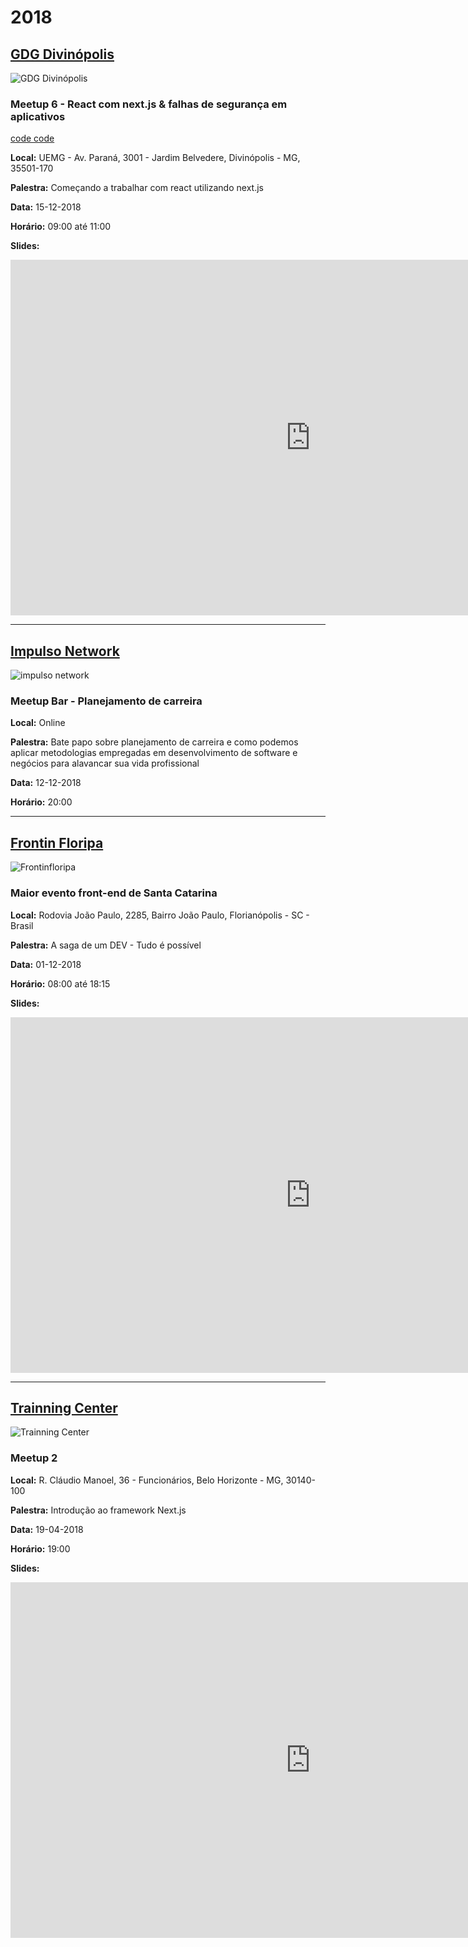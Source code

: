 
# 2018

## [GDG Divinópolis](https://www.meetup.com/pt-BR/GDG-Divinopolis/)
![GDG Divinópolis](assets/images/meetup-GDGDiv.jpeg)


### Meetup 6 - React com next.js & falhas de segurança em aplicativos

[code code](https://github.com/wharley/meetup-GDG)

__Local:__ UEMG - Av. Paraná, 3001 - Jardim Belvedere, Divinópolis - MG, 35501-170

__Palestra:__ Começando a trabalhar com react utilizando next.js

__Data:__ 15-12-2018

__Horário:__ 09:00 até 11:00

__Slides:__
<iframe src="https://docs.google.com/presentation/d/e/2PACX-1vRwx5xnpDZO5HI1jWyQ3oag_5X5noEA7vfLgfzs7dXOjZ2zCntAVXyGs-c6Rh1g1y_6nFKRnJy8yotY/embed?start=false&loop=false&delayms=3000" frameborder="0" width="960" height="569" allowfullscreen="true" mozallowfullscreen="true" webkitallowfullscreen="true"></iframe>

---

## [Impulso Network](https://impulso.network/)
![impulso network](assets/images/impulso.jpg)


### Meetup Bar - Planejamento de carreira

__Local:__ Online

__Palestra:__ Bate papo sobre planejamento de carreira e como podemos aplicar metodologias empregadas em desenvolvimento de software e negócios para alavancar sua vida profissional

__Data:__ 12-12-2018

__Horário:__ 20:00

---

## [Frontin Floripa](http://frontinfloripa.com.br/)
![Frontinfloripa](assets/images/frontinfloripa.jpg)

### Maior evento front-end de Santa Catarina

__Local:__ Rodovia João Paulo, 2285, Bairro João Paulo, Florianópolis - SC - Brasil

__Palestra:__ A saga de um DEV - Tudo é possível

__Data:__ 01-12-2018

__Horário:__ 08:00 até 18:15

__Slides:__
<iframe src="https://docs.google.com/presentation/d/e/2PACX-1vSgUk8f0XRLYZIQUWEOHfHaGKRUVa3V-vehBratelsdnoU7C5Vh0XRV4WiaHEsxSJvRZWNjAiiAXPZR/embed?start=false&loop=false&delayms=3000" frameborder="0" width="960" height="569" allowfullscreen="true" mozallowfullscreen="true" webkitallowfullscreen="true"></iframe>

---

## [Trainning Center](https://www.meetup.com/pt-BR/Training-Center-BH/)
![Trainning Center](assets/images/trainningcenter.jpeg)


### Meetup 2

__Local:__ R. Cláudio Manoel, 36 - Funcionários, Belo Horizonte - MG, 30140-100

__Palestra:__ Introdução ao framework Next.js

__Data:__ 19-04-2018

__Horário:__ 19:00

__Slides:__
<iframe src="https://docs.google.com/presentation/d/e/2PACX-1vSZJwDE65jGij4ajwLwBvnjy97wvV2GEGBs-4-cXF-l_I-Vc1pQ_x9CizN0s8kkuAZoWPc0yogjrUKc/embed?start=false&loop=false&delayms=3000" frameborder="0" width="960" height="569" allowfullscreen="true" mozallowfullscreen="true" webkitallowfullscreen="true"></iframe>